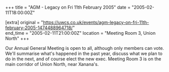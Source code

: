 +++
title = "AGM - Legacy on Fri 11th February 2005"
date = "2005-02-11T18:00:00Z"

[extra]
original = "https://uwcs.co.uk/events/agm-legacy-on-fri-11th-february-2005-1474488964718/"    
end_time = "2005-02-11T21:00:00Z"
location = "Meeting Room 3, Union North"
+++

Our Annual General Meeting is open to all, although only members can vote. We'll summarise what's happened in the past year, discuss what we plan to do in the next, and of course elect the new exec. Meeting Room 3 is on the main corridor of Union North, near Xanana's.

